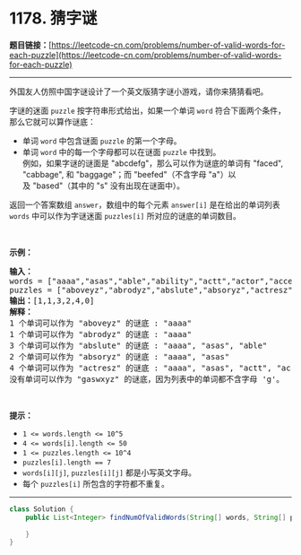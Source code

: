 # 1178. 猜字谜

**题目链接：**[https://leetcode-cn.com/problems/number-of-valid-words-for-each-puzzle](https://leetcode-cn.com/problems/number-of-valid-words-for-each-puzzle)

---

<div class="content__1Y2H">
 <div class="notranslate">
  <p>外国友人仿照中国字谜设计了一个英文版猜字谜小游戏，请你来猜猜看吧。</p> 
  <p>字谜的迷面&nbsp;<code>puzzle</code> 按字符串形式给出，如果一个单词&nbsp;<code>word</code>&nbsp;符合下面两个条件，那么它就可以算作谜底：</p> 
  <ul> 
   <li>单词&nbsp;<code>word</code>&nbsp;中包含谜面&nbsp;<code>puzzle</code>&nbsp;的第一个字母。</li> 
   <li>单词&nbsp;<code>word</code>&nbsp;中的每一个字母都可以在谜面&nbsp;<code>puzzle</code>&nbsp;中找到。<br> 例如，如果字谜的谜面是 "abcdefg"，那么可以作为谜底的单词有 "faced", "cabbage", 和 "baggage"；而 "beefed"（不含字母 "a"）以及&nbsp;"based"（其中的 "s" 没有出现在谜面中）。</li> 
  </ul> 
  <p>返回一个答案数组&nbsp;<code>answer</code>，数组中的每个元素&nbsp;<code>answer[i]</code>&nbsp;是在给出的单词列表 <code>words</code> 中可以作为字谜迷面&nbsp;<code>puzzles[i]</code>&nbsp;所对应的谜底的单词数目。</p> 
  <p>&nbsp;</p> 
  <p><strong>示例：</strong></p> 
  <pre class="language-text"><strong>输入：</strong>
words = ["aaaa","asas","able","ability","actt","actor","access"], 
puzzles = ["aboveyz","abrodyz","abslute","absoryz","actresz","gaswxyz"]
<strong>输出：</strong>[1,1,3,2,4,0]
<strong>解释：</strong>
1 个单词可以作为 "aboveyz" 的谜底 : "aaaa" 
1 个单词可以作为 "abrodyz" 的谜底 : "aaaa"
3 个单词可以作为 "abslute" 的谜底 : "aaaa", "asas", "able"
2 个单词可以作为&nbsp;"absoryz" 的谜底 : "aaaa", "asas"
4 个单词可以作为&nbsp;"actresz" 的谜底 : "aaaa", "asas", "actt", "access"
没有单词可以作为&nbsp;"gaswxyz" 的谜底，因为列表中的单词都不含字母 'g'。
</pre> 
  <p>&nbsp;</p> 
  <p><strong>提示：</strong></p> 
  <ul> 
   <li><code>1 &lt;= words.length &lt;= 10^5</code></li> 
   <li><code>4 &lt;= words[i].length &lt;= 50</code></li> 
   <li><code>1 &lt;= puzzles.length &lt;= 10^4</code></li> 
   <li><code>puzzles[i].length == 7</code></li> 
   <li><code>words[i][j]</code>, <code>puzzles[i][j]</code>&nbsp;都是小写英文字母。</li> 
   <li>每个&nbsp;<code>puzzles[i]</code>&nbsp;所包含的字符都不重复。</li> 
  </ul> 
 </div>
</div>

---

```java
class Solution {
    public List<Integer> findNumOfValidWords(String[] words, String[] puzzles) {
        
    }
}
```